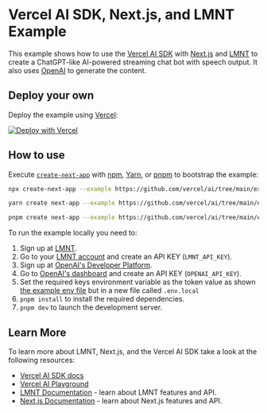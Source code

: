 # Vercel AI SDK, Next.js, and LMNT Example

This example shows how to use the [Vercel AI SDK](https://sdk.vercel.ai/docs) with [Next.js](https://nextjs.org/) and [LMNT](https://lmnt.com) to create a ChatGPT-like AI-powered streaming chat bot with speech output. It also uses [OpenAI](https://openai.com) to generate the content.

## Deploy your own

Deploy the example using [Vercel](https://vercel.com?utm_source=github&utm_medium=readme&utm_campaign=ai-sdk-example):

[![Deploy with Vercel](https://vercel.com/button)](https://vercel.com/new/clone?repository-url=https%3A%2F%2Fgithub.com%2Fvercel%2Fai%2Ftree%2Fmain%2Fexamples%2Fnext-lmnt&env=LMNT_API_KEY&envDescription=LMNT%20API%20Key&envLink=https%3A%2F%2Flmnt.com&project-name=vercel-ai-chat-lmnt&repository-name=vercel-ai-chat-lmnt)

## How to use

Execute [`create-next-app`](https://github.com/vercel/next.js/tree/canary/packages/create-next-app) with [npm](https://docs.npmjs.com/cli/init), [Yarn](https://yarnpkg.com/lang/en/docs/cli/create/), or [pnpm](https://pnpm.io) to bootstrap the example:

```bash
npx create-next-app --example https://github.com/vercel/ai/tree/main/examples/next-lmnt next-lmnt-app
```

```bash
yarn create next-app --example https://github.com/vercel/ai/tree/main/examples/next-lmnt next-lmnt-app
```

```bash
pnpm create next-app --example https://github.com/vercel/ai/tree/main/examples/next-lmnt next-lmnt-app
```

To run the example locally you need to:

1. Sign up at [LMNT](https://lmnt.com).
2. Go to your [LMNT account](https://app.lmnt.com/account) and create an API KEY (`LMNT_API_KEY`).
3. Sign up at [OpenAI's Developer Platform](https://platform.openai.com/signup).
4. Go to [OpenAI's dashboard](https://platform.openai.com/account/api-keys) and create an API KEY (`OPENAI_API_KEY`).
5. Set the required keys environment variable as the token value as shown [the example env file](./.env.local.example) but in a new file called `.env.local`
6. `pnpm install` to install the required dependencies.
7. `pnpm dev` to launch the development server.

## Learn More

To learn more about LMNT, Next.js, and the Vercel AI SDK take a look at the following resources:

- [Vercel AI SDK docs](https://sdk.vercel.ai/docs)
- [Vercel AI Playground](https://play.vercel.ai)
- [LMNT Documentation](https://docs.lmnt.com/introduction) - learn about LMNT features and API.
- [Next.js Documentation](https://nextjs.org/docs) - learn about Next.js features and API.
